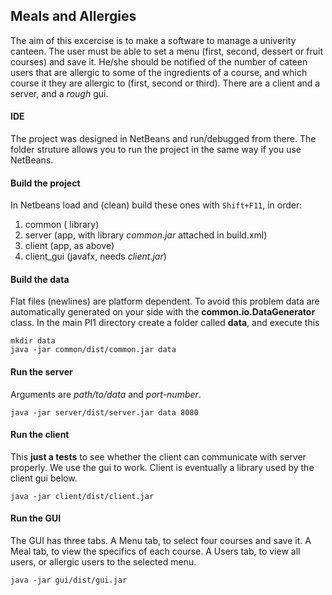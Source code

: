 ## Meals and Allergies

The aim of this excercise is to make a software to manage a univerity canteen. The user must be able to set a menu (first, second, dessert or fruit courses) and save it. He/she should be notified of the number of cateen users that are allergic to some of the ingredients of a course, and which course it they are allergic to (first, second or third). There are a client and a server, and a *rough* gui. 

#### IDE

The project was designed in NetBeans and run/debugged from there. The folder struture allows you to run the project in the same way if you use NetBeans.

#### Build the project

In Netbeans load and (clean) build these ones with `Shift+F11`, in order:

1. common ( library)
2. server (app, with library *common.jar* attached in build.xml)
3. client (app, as above)
4. client_gui (javafx, needs *client.jar*)

#### Build the data

Flat files (newlines) are platform dependent. To avoid this problem data are automatically generated on your side with the  **common.io.DataGenerator** class.  In the main PI1 directory create a folder called **data**, and execute this

	mkdir data
	java -jar common/dist/common.jar data

#### Run the server

Arguments are *path/to/data* and *port-number*.

	java -jar server/dist/server.jar data 8080

#### Run the client

This **just a tests** to see whether the client can communicate with server properly. We use the gui to work. Client is eventually a library used by the client gui below.

	java -jar client/dist/client.jar 

#### Run the GUI 

The GUI has three tabs. A Menu tab, to select four courses and save it. A Meal tab, to view the specifics of each course. A Users tab, to view all users, or allergic users to the selected menu.

	java -jar gui/dist/gui.jar


